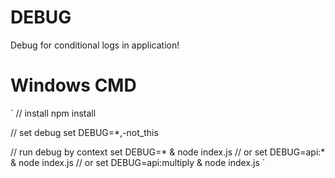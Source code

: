 # DEBUG
Debug for conditional logs in application!

# Windows CMD
`
// install
npm install

// set debug
set DEBUG=*,-not_this

// run debug by context
set DEBUG=* & node index.js
// or
set DEBUG=api:* & node index.js
// or
set DEBUG=api:multiply & node index.js
`
